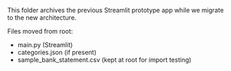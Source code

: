 This folder archives the previous Streamlit prototype app while we migrate to the new architecture.

Files moved from root:
- main.py (Streamlit)
- categories.json (if present)
- sample_bank_statement.csv (kept at root for import testing)


